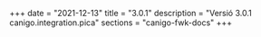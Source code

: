 +++
date        = "2021-12-13"
title       = "3.0.1"
description = "Versió 3.0.1 canigo.integration.pica"
sections    = "canigo-fwk-docs"
+++